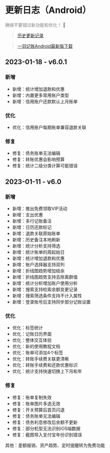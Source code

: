 # 更新日志（Android）

<font color=gray>确保不要错过新功能和优化！ 🚀</font>

> [历史更新记录](https://guide.yiyujizhang.cn/other/changelog)

> [一羽记账Android最新版下载](https://www.coolapk.com/apk/247977)

## 2023-01-18 - v6.0.1

### 新增

* 新增：统计增加退款和优惠
* 新增：内置更多常用账户类型
* 新增：信用账户还款默认上月账单

### 优化

* 优化：信用账户每期账单兼容退款关联

### 修复

* 修复：债务账单无法编辑
* 修复：转账优惠会影响预算
* 修复：统计二级分类计算可能错误

## 2023-01-11 - v6.0

### 新增

* 新增：推出免费领取VIP活动
* 新增：支出优惠
* 新增：多行记账备注
* 新增：日历还款标记
* 新增：退款关联原始账单
* 新增：历史备注本地刷新
* 新增：统计分析支持筛选
* 新增：统计账单的周起始日
* 新增：统计增加退款和优惠
* 新增：账户选择器支持双列
* 新增：折线图趋势增加结余
* 新增：折线图趋势支持去除离群值
* 新增：统计分析增加账户使用分析
* 新增：搜索支持检索余额变更记录
* 新增：搜索筛选条件支持不计入属性
* 新增：登录账号后支持同步部分记账设置

### 优化

* 优化：标签统计
* 优化：记账日历界面
* 优化：整体交互体验
* 优化：新的使用教程文档
* 优化：账单可添加4个标签
* 优化：转账手续费关联更清晰
* 优化：转账手续费和还款优惠标识
* 优化：统计支持快速切换上下月和年

### 修复

* 修复：账单复制失效
* 修复：账单图片多选无效
* 修复：开关预算后首页闪退
* 修复：债务账单无法编辑
* 修复：债务利息修改后余额不更新
* 修复：部分机型无法识别iOS端数据
* 修复：截图导入支付宝年份识别错误

其他：差额报销、资产趋势、定时提醒转为免费功能
